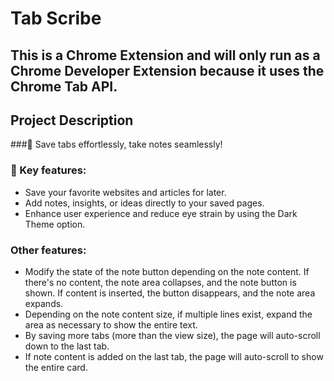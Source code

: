# Tab Scribe
## This is a Chrome Extension and will only run as a Chrome Developer Extension because it uses the Chrome Tab API.

## Project Description
###🚀 Save tabs effortlessly, take notes seamlessly!

### 🌟 Key features:
- Save your favorite websites and articles for later.
- Add notes, insights, or ideas directly to your saved pages.
- Enhance user experience and reduce eye strain by using the Dark Theme option.

### Other features: 
- Modify the state of the note button depending on the note content. If there's no content, the note area collapses, and the note button is shown. If content is inserted, the button disappears, and the note area expands.
- Depending on the note content size, if multiple lines exist, expand the area as necessary to show the entire text.
- By saving more tabs (more than the view size), the page will auto-scroll down to the last tab.
- If note content is added on the last tab, the page will auto-scroll to show the entire card.
